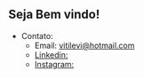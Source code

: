 ## Seja Bem vindo!  
- Contato:
  - Email: vitilevi@hotmail.com
  - [Linkedin: ](https://linkedin.vmfaria.com)
  - [Instagram: ](https://instagram.vmfaria.com)
